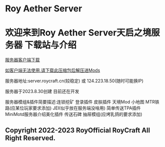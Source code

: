 # Roy Aether Server
<meta charset=utf8>
<link rel="shortcut icon" href="/roycai.ico" type="image/x-icon">
<h1>欢迎来到Roy Aether Server天启之境服务器 下载站与介绍</h1>
<p><a href="http://124.223.18.50/1.19.4-Aether.zip">服务器客户端下载</a></p>
<p><a href="http://124.223.18.50/Aether Mods.zip">如客户端无法使用,请下载此压缩包后解压进Mods</a></p>
<p>服务器地址:server.roycraft.cn(较稳定) 或 124.223.18.50(随时可能换IP)</p>
<p>服务器于2023.8.30创建 目前还在开发</p>
<p>服务器模组&插件简要描述:连锁挖矿 登录插件 皮肤插件 天境Mod 小地图 MTR铁路(应某位玩家要求添加) JEI(似乎放在服务端没啥用) 简单传送TPA插件 MiniMotd服务器介绍美化插件 传送石碑 抽屉模组(应烤乳鸽的要求添加)</p>
<h2>Copyright 2022-2023 RoyOfficial RoyCraft All Right Reserved.</h2>
